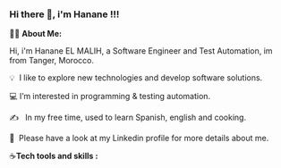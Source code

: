 
### Hi there 👋, i'm Hanane !!!

👩‍💻 **About Me:**

Hi, i'm Hanane EL MALIH, a Software Engineer and Test Automation, im from Tanger, Morocco.

💡  I like to explore new technologies and develop software solutions.


💻 I’m interested in programming & testing automation.


✍️   In my free time, used to learn Spanish, english and cooking.


📄  Please have a look at my Linkedin profile for more details about me.


☕**Tech tools and skills :**
